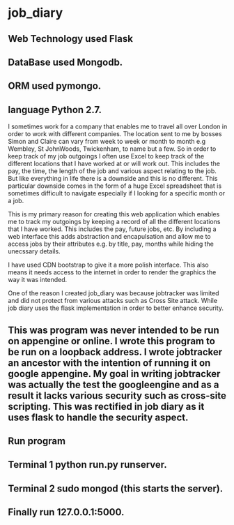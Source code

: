 # job_diary

## Web Technology used Flask
## DataBase used Mongodb.
## ORM used pymongo.
## language Python 2.7.


I sometimes work for a company that enables me to travel all over London in order to work with different companies. The location sent to me by bosses Simon and Claire can vary from week to week or month to month e.g Wembley, St JohnWoods, Twickenham, to name but a few. So in order to keep track of my job outgoings I often use Excel to keep track of the different locations that I have worked at or will work out. This includes the pay, the time, the length of the job and various aspect relating to the job. But like everything in life there is a downside and this is no different. This particular downside comes in the form of a huge Excel spreadsheet that is sometimes difficult to navigate especially if I looking for a specific month or a job.

This is my primary reason for creating this web application which enables me to track my outgoings by keeping a record of all the different locations that I have worked. This includes the pay, future jobs, etc. By including a web interface this adds abstraction and encapulsation and allow me to access jobs by their attributes e.g. by title, pay, months while hiding the unecssary details.

I have used CDN bootstrap to give it a more polish interface. This also means it needs access to the internet in order to render the graphics the way it was intended. 

One of the reason I created job_diary was because jobtracker was limited and did not protect from various attacks such as Cross Site attack. While job diary uses the flask implementation in order to better enhance security.

## This was program was never intended to be run on appengine or online. I wrote this program to be run on a loopback address. I wrote jobtracker an ancestor with the intention of running it on google appengine. My goal in writing jobtracker was actually the test the googleengine and as a result it lacks various security such as cross-site scripting. This was rectified in job diary as it uses flask to handle the security aspect.

## Run program

## Terminal 1  python run.py runserver.
## Terminal 2  sudo mongod (this starts the server).

## Finally run 127.0.0.1:5000.
